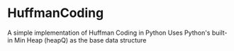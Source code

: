 # HuffmanCoding
A simple implementation of Huffman Coding in Python
Uses Python's built-in Min Heap (heapQ) as the base data structure
